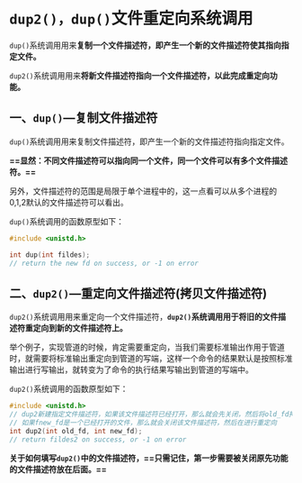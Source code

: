 # `dup2()，dup()`文件重定向系统调用

`dup()`系统调用用来**复制一个文件描述符，即产生一个新的文件描述符使其指向指定文件。**

`dup2()`系统调用用来**将新文件描述符指向一个文件描述符，以此完成重定向功能。**



## 一、`dup()`—复制文件描述符

`dup()`系统调用用来复制文件描述符，即产生一个新的文件描述符指向指定文件。

**==显然：不同文件描述符可以指向同一个文件，同一个文件可以有多个文件描述符。==**

另外，文件描述符的范围是局限于单个进程中的，这一点看可以从多个进程的0,1,2默认的文件描述符可以看出。

`dup()`系统调用的函数原型如下：

```c
#include <unistd.h>

int dup(int fildes);
// return the new fd on success, or -1 on error
```



## 二、`dup2()`—重定向文件描述符(拷贝文件描述符)

`dup2()`系统调用用来重定向一个文件描述符，**`dup2()`系统调用用于将旧的文件描述符重定向到新的文件描述符上。**

举个例子，实现管道的时候，肯定需要重定向，当我们需要标准输出作用于管道时，就需要将标准输出重定向到管道的写端，这样一个命令的结果默认是按照标准输出进行写输出，就转变为了命令的执行结果写输出到管道的写端中。

`dup2()`系统调用的函数原型如下：

```c
#include <unistd.h>
// dup2新建指定文件描述符，如果该文件描述符已经打开，那么就会先关闭，然后将old_fd拷贝到new_fd上，即将旧的文件描述符
// 如果fnew_fd是一个已经打开的文件，那么就会关闭该文件描述符，然后在进行重定向
int dup2(int old_fd, int new_fd);
// return fildes2 on success, or -1 on error
```

**关于如何填写`dup2()`中的文件描述符，==只需记住，第一步需要被关闭原先功能的文件描述符放在后面。==**
